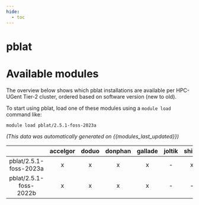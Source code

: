 ```yaml
---
hide:
  - toc
---
```


pblat
=====

# Available modules


The overview below shows which pblat installations are available per HPC-UGent Tier-2 cluster, ordered based on software version (new to old).

To start using pblat, load one of these modules using a `module load` command like:

```shell
module load pblat/2.5.1-foss-2023a
```

*(This data was automatically generated on {{modules_last_updated}})*  

| |accelgor|doduo|donphan|gallade|joltik|shinx|skitty|
| :---: | :---: | :---: | :---: | :---: | :---: | :---: | :---: |
|pblat/2.5.1-foss-2023a|x|x|x|x|-|x|x|
|pblat/2.5.1-foss-2022b|x|x|x|x|-|-|-|
